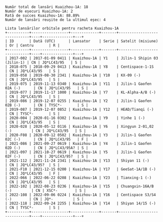     Număr total de lansări Kuaizhou-1A: 18
    Număr de eșecuri Kuaizhou-1A: 2
    Rată de succes Kuaizhou-1A: 88.89%
    Număr de lansări reușite de la ultimul eșec: 4
    
    Lista lansărilor orbitale pentru racheta Kuaizhou-1A
    +----------+-----------------+-------------+-------+-----------------------------+----+--------------+---+
    | ID       | Dată (UTC)      | Lansator    | Serie | Satelit (misiune)           | Or | Centru       | R |
    +----------+-----------------+-------------+-------+-----------------------------+----+--------------+---+
    | 2017-002 | 2017-01-09 0411 | Kuaizhou-1A | Y1    | Jilin-1 Shipin 03 (Jilin-1) | CN | JQ*LC43/95   | S |
    | 2018-075 | 2018-09-29 0413 | Kuaizhou-1A | Y8    | Centispace-1-1S             | CN | JQ*LC43/95   | S |
    | 2019-058 | 2019-08-30 2341 | Kuaizhou-1A | Y10   | KX-09 (-)                   | CN | JQ*LC43/95   | S |
    | 2019-075 | 2019-11-13 0340 | Kuaizhou-1A | Y11   | Jilin-1 Gaofen 02A (-)      | CN | JQ*LC43/95   | S |
    | 2019-077 | 2019-11-17 1000 | Kuaizhou-1A | Y7    | KL-Alpha-A/B (-)            | CN | JQ*LC43/95   | S |
    | 2019-086 | 2019-12-07 0255 | Kuaizhou-1A | Y2    | Jilin-1 Gaofen 02B (-)      | CN | TYSC*-       | S |
    | 2019-087 | 2019-12-07 0852 | Kuaizhou-1A | Y12   | HEAD/Tianqi (-)             | CN | TYSC*-       | S |
    | 2020-004 | 2020-01-16 0302 | Kuaizhou-1A | Y9    | Yinhe 1 (-)                 | CN | JQ*LC43/95   | S |
    | 2020-028 | 2020-05-12 0116 | Kuaizhou-1A | Y6    | Xingyun 2-01,02 (-)         | CN | JQ*LC43/95   | S |
    | 2020-F08 | 2020-09-12 0502 | Kuaizhou-1A | Y3    | Jilin-1 Gaofen 02C (-)      | CN | JQ*LC43/95   | F |
    | 2021-086 | 2021-09-27 0619 | Kuaizhou-1A | Y4    | Jilin-1 Gaofen 02D (-)      | CN | JQ*LC43/95A? | S |
    | 2021-097 | 2021-10-27 0619 | Kuaizhou-1A | Y5    | Jilin-1 Gaofen 02F (-)      | CN | JQ*LC43/95?  | S |
    | 2021-112 | 2021-11-24 2341 | Kuaizhou-1A | Y13   | Shiyan 11 (-)               | CN | JQ*LC43/95?  | S |
    | 2021-F10 | 2021-12-15 0200 | Kuaizhou-1A | Y17   | GeeSat-1A/1B (-)            | CN | JQ*LC43/95   | F |
    | 2022-066 | 2022-06-22 0208 | Kuaizhou-1A | Y23   | Tianxing-1 (-)              | CN | JQ*LC43/95   | S |
    | 2022-102 | 2022-08-23 0236 | Kuaizhou-1A | Y15   | Chuangxin-16A/B (-)         | CN | XSC*-        | S |
    | 2022-108 | 2022-09-06 0224 | Kuaizhou-1A | Y16   | Centispace S3/S4 (-)        | CN | JQ*-         | S |
    | 2022-118 | 2022-09-24 2255 | Kuaizhou-1A | Y14   | Shiyan 14/15 (-)            | CN | TYSC*-       | S |
    +----------+-----------------+-------------+-------+-----------------------------+----+--------------+---+
    
    
